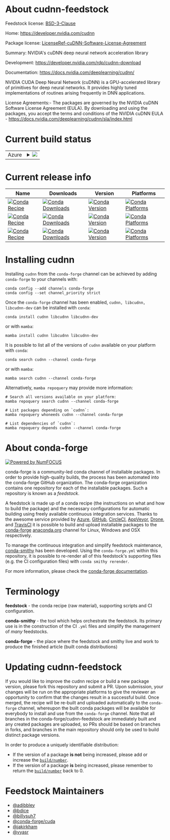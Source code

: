 About cudnn-feedstock
=====================

Feedstock license: [BSD-3-Clause](https://github.com/conda-forge/cudnn-feedstock/blob/main/LICENSE.txt)

Home: https://developer.nvidia.com/cudnn

Package license: [LicenseRef-cuDNN-Software-License-Agreement](https://docs.nvidia.com/deeplearning/cudnn/sla/index.html)

Summary: NVIDIA's cuDNN deep neural network acceleration library

Development: https://developer.nvidia.com/rdp/cudnn-download

Documentation: https://docs.nvidia.com/deeplearning/cudnn/

NVIDIA CUDA Deep Neural Network (cuDNN) is a GPU-accelerated library of
primitives for deep neural networks. It provides highly tuned
implementations of routines arising frequently in DNN applications.

License Agreements:- The packages are governed by the NVIDIA cuDNN
Software License Agreement (EULA). By downloading and using the packages,
you accept the terms and conditions of the NVIDIA cuDNN EULA -
https://docs.nvidia.com/deeplearning/cudnn/sla/index.html


Current build status
====================


<table>
    
  <tr>
    <td>Azure</td>
    <td>
      <details>
        <summary>
          <a href="https://dev.azure.com/conda-forge/feedstock-builds/_build/latest?definitionId=11465&branchName=main">
            <img src="https://dev.azure.com/conda-forge/feedstock-builds/_apis/build/status/cudnn-feedstock?branchName=main">
          </a>
        </summary>
        <table>
          <thead><tr><th>Variant</th><th>Status</th></tr></thead>
          <tbody><tr>
              <td>linux_64_cuda_compiler_version12.9</td>
              <td>
                <a href="https://dev.azure.com/conda-forge/feedstock-builds/_build/latest?definitionId=11465&branchName=main">
                  <img src="https://dev.azure.com/conda-forge/feedstock-builds/_apis/build/status/cudnn-feedstock?branchName=main&jobName=linux&configuration=linux%20linux_64_cuda_compiler_version12.9" alt="variant">
                </a>
              </td>
            </tr><tr>
              <td>linux_aarch64_arm_variant_typesbsacuda_compiler_version12.9</td>
              <td>
                <a href="https://dev.azure.com/conda-forge/feedstock-builds/_build/latest?definitionId=11465&branchName=main">
                  <img src="https://dev.azure.com/conda-forge/feedstock-builds/_apis/build/status/cudnn-feedstock?branchName=main&jobName=linux&configuration=linux%20linux_aarch64_arm_variant_typesbsacuda_compiler_version12.9" alt="variant">
                </a>
              </td>
            </tr><tr>
              <td>linux_aarch64_arm_variant_typetegracuda_compiler_version12.9</td>
              <td>
                <a href="https://dev.azure.com/conda-forge/feedstock-builds/_build/latest?definitionId=11465&branchName=main">
                  <img src="https://dev.azure.com/conda-forge/feedstock-builds/_apis/build/status/cudnn-feedstock?branchName=main&jobName=linux&configuration=linux%20linux_aarch64_arm_variant_typetegracuda_compiler_version12.9" alt="variant">
                </a>
              </td>
            </tr><tr>
              <td>win_64_cuda_compiler_version12.9</td>
              <td>
                <a href="https://dev.azure.com/conda-forge/feedstock-builds/_build/latest?definitionId=11465&branchName=main">
                  <img src="https://dev.azure.com/conda-forge/feedstock-builds/_apis/build/status/cudnn-feedstock?branchName=main&jobName=win&configuration=win%20win_64_cuda_compiler_version12.9" alt="variant">
                </a>
              </td>
            </tr>
          </tbody>
        </table>
      </details>
    </td>
  </tr>
</table>

Current release info
====================

| Name | Downloads | Version | Platforms |
| --- | --- | --- | --- |
| [![Conda Recipe](https://img.shields.io/badge/recipe-cudnn-green.svg)](https://anaconda.org/conda-forge/cudnn) | [![Conda Downloads](https://img.shields.io/conda/dn/conda-forge/cudnn.svg)](https://anaconda.org/conda-forge/cudnn) | [![Conda Version](https://img.shields.io/conda/vn/conda-forge/cudnn.svg)](https://anaconda.org/conda-forge/cudnn) | [![Conda Platforms](https://img.shields.io/conda/pn/conda-forge/cudnn.svg)](https://anaconda.org/conda-forge/cudnn) |
| [![Conda Recipe](https://img.shields.io/badge/recipe-libcudnn-green.svg)](https://anaconda.org/conda-forge/libcudnn) | [![Conda Downloads](https://img.shields.io/conda/dn/conda-forge/libcudnn.svg)](https://anaconda.org/conda-forge/libcudnn) | [![Conda Version](https://img.shields.io/conda/vn/conda-forge/libcudnn.svg)](https://anaconda.org/conda-forge/libcudnn) | [![Conda Platforms](https://img.shields.io/conda/pn/conda-forge/libcudnn.svg)](https://anaconda.org/conda-forge/libcudnn) |
| [![Conda Recipe](https://img.shields.io/badge/recipe-libcudnn--dev-green.svg)](https://anaconda.org/conda-forge/libcudnn-dev) | [![Conda Downloads](https://img.shields.io/conda/dn/conda-forge/libcudnn-dev.svg)](https://anaconda.org/conda-forge/libcudnn-dev) | [![Conda Version](https://img.shields.io/conda/vn/conda-forge/libcudnn-dev.svg)](https://anaconda.org/conda-forge/libcudnn-dev) | [![Conda Platforms](https://img.shields.io/conda/pn/conda-forge/libcudnn-dev.svg)](https://anaconda.org/conda-forge/libcudnn-dev) |

Installing cudnn
================

Installing `cudnn` from the `conda-forge` channel can be achieved by adding `conda-forge` to your channels with:

```
conda config --add channels conda-forge
conda config --set channel_priority strict
```

Once the `conda-forge` channel has been enabled, `cudnn, libcudnn, libcudnn-dev` can be installed with `conda`:

```
conda install cudnn libcudnn libcudnn-dev
```

or with `mamba`:

```
mamba install cudnn libcudnn libcudnn-dev
```

It is possible to list all of the versions of `cudnn` available on your platform with `conda`:

```
conda search cudnn --channel conda-forge
```

or with `mamba`:

```
mamba search cudnn --channel conda-forge
```

Alternatively, `mamba repoquery` may provide more information:

```
# Search all versions available on your platform:
mamba repoquery search cudnn --channel conda-forge

# List packages depending on `cudnn`:
mamba repoquery whoneeds cudnn --channel conda-forge

# List dependencies of `cudnn`:
mamba repoquery depends cudnn --channel conda-forge
```


About conda-forge
=================

[![Powered by
NumFOCUS](https://img.shields.io/badge/powered%20by-NumFOCUS-orange.svg?style=flat&colorA=E1523D&colorB=007D8A)](https://numfocus.org)

conda-forge is a community-led conda channel of installable packages.
In order to provide high-quality builds, the process has been automated into the
conda-forge GitHub organization. The conda-forge organization contains one repository
for each of the installable packages. Such a repository is known as a *feedstock*.

A feedstock is made up of a conda recipe (the instructions on what and how to build
the package) and the necessary configurations for automatic building using freely
available continuous integration services. Thanks to the awesome service provided by
[Azure](https://azure.microsoft.com/en-us/services/devops/), [GitHub](https://github.com/),
[CircleCI](https://circleci.com/), [AppVeyor](https://www.appveyor.com/),
[Drone](https://cloud.drone.io/welcome), and [TravisCI](https://travis-ci.com/)
it is possible to build and upload installable packages to the
[conda-forge](https://anaconda.org/conda-forge) [anaconda.org](https://anaconda.org/)
channel for Linux, Windows and OSX respectively.

To manage the continuous integration and simplify feedstock maintenance,
[conda-smithy](https://github.com/conda-forge/conda-smithy) has been developed.
Using the ``conda-forge.yml`` within this repository, it is possible to re-render all of
this feedstock's supporting files (e.g. the CI configuration files) with ``conda smithy rerender``.

For more information, please check the [conda-forge documentation](https://conda-forge.org/docs/).

Terminology
===========

**feedstock** - the conda recipe (raw material), supporting scripts and CI configuration.

**conda-smithy** - the tool which helps orchestrate the feedstock.
                   Its primary use is in the construction of the CI ``.yml`` files
                   and simplify the management of *many* feedstocks.

**conda-forge** - the place where the feedstock and smithy live and work to
                  produce the finished article (built conda distributions)


Updating cudnn-feedstock
========================

If you would like to improve the cudnn recipe or build a new
package version, please fork this repository and submit a PR. Upon submission,
your changes will be run on the appropriate platforms to give the reviewer an
opportunity to confirm that the changes result in a successful build. Once
merged, the recipe will be re-built and uploaded automatically to the
`conda-forge` channel, whereupon the built conda packages will be available for
everybody to install and use from the `conda-forge` channel.
Note that all branches in the conda-forge/cudnn-feedstock are
immediately built and any created packages are uploaded, so PRs should be based
on branches in forks, and branches in the main repository should only be used to
build distinct package versions.

In order to produce a uniquely identifiable distribution:
 * If the version of a package **is not** being increased, please add or increase
   the [``build/number``](https://docs.conda.io/projects/conda-build/en/latest/resources/define-metadata.html#build-number-and-string).
 * If the version of a package **is** being increased, please remember to return
   the [``build/number``](https://docs.conda.io/projects/conda-build/en/latest/resources/define-metadata.html#build-number-and-string)
   back to 0.

Feedstock Maintainers
=====================

* [@adibbley](https://github.com/adibbley/)
* [@bdice](https://github.com/bdice/)
* [@billysuh7](https://github.com/billysuh7/)
* [@conda-forge/cuda](https://github.com/orgs/conda-forge/teams/cuda/)
* [@jakirkham](https://github.com/jakirkham/)
* [@vyasr](https://github.com/vyasr/)

